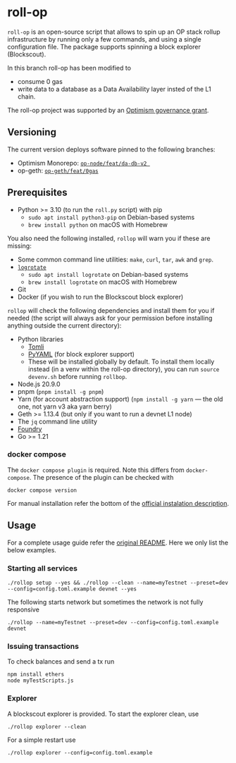# roll-op 

`roll-op` is an open-source script that allows to spin up an OP stack rollup infrastructure by running only a few commands, and using a single configuration file. The package supports spinning a block explorer (Blockscout).

In this branch roll-op has been modified to 
- consume 0 gas
- write data to a database as a Data Availability layer insted of the L1 chain.

The roll-op project was supported by an [Optimism governance grant](https://app.charmverse.io/op-grants/proposals?id=a6e6bfb8-75bd-41bd-acb1-618c3c62e667).

## Versioning

The current version deploys software pinned to the following branches:

- Optimism Monorepo: [`op-node/feat/da-db-v2 `](https://github.com/ethereum-optimism/tree/feat/da-db-v2) 
- op-geth: [`op-geth/feat/0gas`](https://github.com/ethereum-optimism/op-geth/tree/feat/0gas)

## Prerequisites

- Python >= 3.10 (to run the `roll.py` script) with pip
  - `sudo apt install python3-pip` on Debian-based systems
  - `brew install python` on macOS with Homebrew

You also need the following installed, `rollop` will warn you if these are missing:

- Some common command line utilities: `make`, `curl`, `tar`, `awk` and `grep`.
- [`logrotate`](https://github.com/logrotate/logrotate)
  - `sudo apt install logrotate` on Debian-based systems
  - `brew install logrotate` on macOS with Homebrew
- Git
- Docker (if you wish to run the Blockscout block explorer)

`rollop` will check the following dependencies and install them for you if needed (the script will
always ask for your permission before installing anything outside the current directory):

- Python libraries
  - [Tomli](https://pypi.org/project/tomli/)
  - [PyYAML](https://pypi.org/project/PyYAML/) (for block explorer support)
  - These will be installed globally by default. To install them locally instead (in a venv within
    the roll-op directory), you can run `source devenv.sh` before running `rollbop`.
- Node.js 20.9.0
- pnpm (`pnpm install -g pnpm`)
- Yarn (for account abstraction support)
  (`npm install -g yarn` — the old one, not yarn v3 aka yarn berry)
- Geth >= 1.13.4 (but only if you want to run a devnet L1 node)
- The `jq` command line utility
- [Foundry](https://github.com/foundry-rs/foundry)
- Go >= 1.21


### docker compose

The `docker compose plugin` is required. Note this differs from `docker-compose`. The presence of the plugin can be checked with
```
docker compose version
```
For manual installation refer the bottom of the [official instalation description](
https://docs.docker.com/compose/install/linux/).

## Usage

For a complete usage guide refer the [original README](https://github.com/apenzk/roll-op/). Here we only list the below examples.

### Starting all services

```
./rollop setup --yes && ./rollop --clean --name=myTestnet --preset=dev --config=config.toml.example devnet --yes
```

The following starts network but sometimes the network is not fully responsive
```
./rollop --name=myTestnet --preset=dev --config=config.toml.example devnet
```

### Issuing transactions

To check balances and send a tx run 
```
npm install ethers
node myTestScripts.js
```

### Explorer

A blockscout explorer is provided. To start the explorer clean, use
```
./rollop explorer --clean
```
For a simple restart use
```
./rollop explorer --config=config.toml.example
```
